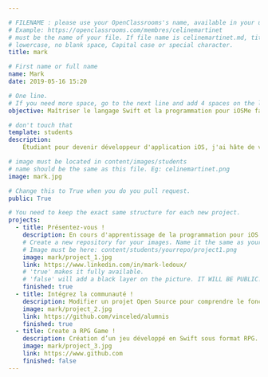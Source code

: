 ```yaml
---

# FILENAME : please use your OpenClassrooms's name, available in your url.
# Example: https://openclassrooms.com/membres/celinemartinet
# must be the name of your file. If file name is celinemartinet.md, title is celinemartinet.
# lowercase, no blank space, Capital case or special character.
title: mark

# First name or full name
name: Mark
date: 2019-05-16 15:20

# One line.
# If you need more space, go to the next line and add 4 spaces on the left, as in 'description'.
objective: Maîtriser le langage Swift et la programmation pour iOSMe faire une nouvelle jeunesse en quittant le papier pour le digital.

# don't touch that
template: students
description:
    Étudiant pour devenir développeur d'application iOS, j'ai hâte de voir ce que me réserve cette formation !

# image must be located in content/images/students
# name should be the same as this file. Eg: celinemartinet.png
image: mark.jpg

# Change this to True when you do you pull request.
public: True

# You need to keep the exact same structure for each new project.
projects:
  - title: Présentez-vous !
    description: En cours d'apprentissage de la programmation pour iOS.
    # Create a new repository for your images. Name it the same as your nickname and profile picture.
    # Image must be here: content/students/yourrepo/project1.png
    image: mark/project_1.jpg
    link: https://www.linkedin.com/in/mark-ledoux/
    # 'true' makes it fully available.
    # 'false' will add a black layer on the picture. IT WILL BE PUBLIC!
    finished: true
  - title: Intégrez la communauté !
    description: Modifier un projet Open Source pour comprendre le fonctionnement de Git, de Github et des pull requests. 
    image: mark/project_2.jpg
    link: https://github.com/vinceled/alumnis
    finished: true
  - title: Create a RPG Game !
    description: Création d’un jeu développé en Swift sous format RPG.
    image: mark/project_3.jpg
    link: https://www.github.com
    finished: false
---
```


